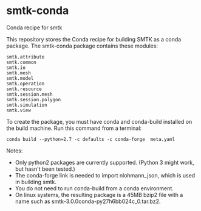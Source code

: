 # smtk-conda
Conda recipe for smtk

This repository stores the Conda recipe for building SMTK as a conda
package. The smtk-conda package contains these modules:

    smtk.attribute
    smtk.common
    smtk.io
    smtk.mesh
    smtk.model
    smtk.operation
    smtk.resource
    smtk.session.mesh
    smtk.session.polygon
    smtk.simulation
    smtk.view

To create the package, you must have conda and conda-build installed on
the build machine. Run this command from a terminal:

    conda build --python=2.7 -c defaults -c conda-forge  meta.yaml

Notes:

* Only python2 packages are currently supported. (Python 3 might work,
  but hasn't been tested.)
* The conda-forge link is needed to import nlohmann_json, which is used
  in building smtk.
* You do not need to run conda-build from a conda environment.
* On linux systems, the resulting package is a 45MB bzip2 file with a
  name such as smtk-3.0.0conda-py27h6bb024c_0.tar.bz2.
